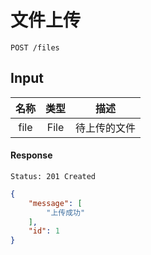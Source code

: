 # 文件上传

```
POST /files
```

## Input

| 名称 | 类型 | 描述 |
|:----:|:----:|----|
| file | File | 待上传的文件 |

#### Response

```
Status: 201 Created
```

```json
{
    "message": [
        "上传成功"
    ],
    "id": 1
}
```
